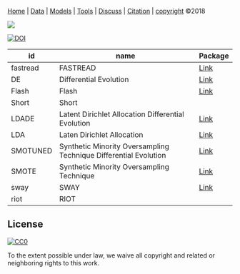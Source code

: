 [Home](http://tiny.cc/data-SE) |
[Data](DATA.md) |
[Models](MODELS.md) |
[Tools](TOOLS.md) |
[Discuss](https://github.com/ai-se/ResourcesDataDrivenSBSE/issues) |
[Citation](CITATION.md) |
[copyright](https://github.com/ai-se/ResourcesDataDrivenSBSE/blob/master/LICENSE.md) &copy;2018 

![](https://github.com/ai-se/ResourceDataDrivenSBSE/raw/master/img/banner.png)


 [![DOI](https://zenodo.org/badge/116411075.svg)](https://zenodo.org/badge/latestdoi/116411075)



| id       | name                                                             | Package                                                                                                       |
|----------|------------------------------------------------------------------|---------------------------------------------------------------------------------------------------------------|
| fastread | FASTREAD                                                         | [Link](https://github.com/fastread/src)                                                                       |
| DE       | Differential Evolution                                           | [Link](https://github.com/ai-se/Smotuned_FFT/blob/master/src/DE.py)                                           |
| Flash    | Flash                                                            | [Link](https://github.com/FlashRepo)                                                                          |
| Short    | Short                                                            |                                                                                                               |
| LDADE    | Latent Dirichlet Allocation Differential Evolution               | [Link](https://github.com/ai-se/Pits_lda/blob/master/src/06-17/DE_VEM.py)                                     |
| LDA      | Laten Dirichlet Allocation                                       | [Link](http://scikit-learn.org/stable/modules/generated/sklearn.decomposition.LatentDirichletAllocation.html) |
| SMOTUNED | Synthetic Minority Oversampling Technique Differential Evolution | [Link](https://github.com/ai-se/Smote_tune)                                                                   |
| SMOTE    | Synthetic Minority Oversampling Technique                        | [Link](http://contrib.scikit-learn.org/imbalanced-learn/stable/generated/imblearn.over_sampling.SMOTE.html)   |
| sway     | SWAY                                                             | [Link](https://doi.org/10.5281/zenodo.495498)                                                                 |
| riot     | RIOT                                                             |                                                                                                               |




## License

[![CC0](http://mirrors.creativecommons.org/presskit/buttons/88x31/svg/cc-zero.svg)](https://creativecommons.org/publicdomain/zero/1.0/)

To the extent possible under law, we waive all copyright and related or neighboring rights to this work.


